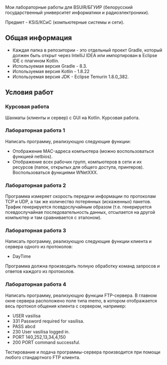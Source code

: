 Мои лабораторные работы для BSUIR/БГУИР (белорусский государственный университет информатики и радиоэлектроники).

Предмет - KSiS/КСиС (компьютерные системы и сети).

<h2> Общая информация </h2>

* Каждая папка в репозитории - это отдельный проект Gradle, который должен быть открыт через IntelliJ IDEA или импортирован в Eclipse IDE с плагином Kotlin.
* Используемая версия Gradle - 8.3.
* Используемая версия Kotlin - 1.8.22
* Используемая версия JDK - Eclipse Temurin 1.8.0_382.

<h2> Условия работ </h2>

<h3> Курсовая работа </h3>

Шахматы (клиенты и сервер) с GUI на Kotlin. Курсовая работа.

<h3> Лабораторная работа 1 </h3>

Написать программу, реализующую следующие функции: 

* Отображение MAC-адреса компьютера (можно воспользоваться функцией netbios). 
* Отображение всех рабочих групп, компьютеров в сети и их ресурсов (папок, открытых для общего доступа, принтеров). Воспользоваться функциями WNetXXX. 

<h3> Лабораторная работа 2 </h3>

Программа измеряет скорость передачи информации по протоколам TCP и UDP, а так же количество потерянных (искаженных) пакетов. 
Трафик генерируется псевдослучайным образом (т.е. генерируется псевдослучайная последовательность данных, отсылается на другой компьютер и там сравнивается с эталоном). 

<h3> Лабораторная работа 3 </h3>

Написать программу, реализующую следующие функции клиента и сервера одного из протоколов:

* DayTime

Программа должна производить полную обработку команд запросов и ответов каждого из протоколов.

<h3> Лабораторная работа 4 </h3>

Написать программу, реализующую функции FTP-сервера. В главном окне сервера расположено поле типа memo, в котором отображается весь протокол общения клиента с сервером, например: 

* USER vasilisa 
* 331 Password required for vasilisa. 
* PASS abcd 
* 230 User vasilisa logged in. 
* PORT 140,252,13,34,4,150 
* 200 PORT command successful. 

Тестирование и подача программы-сервера производится при помощи любого стандартного FTP клиента.

